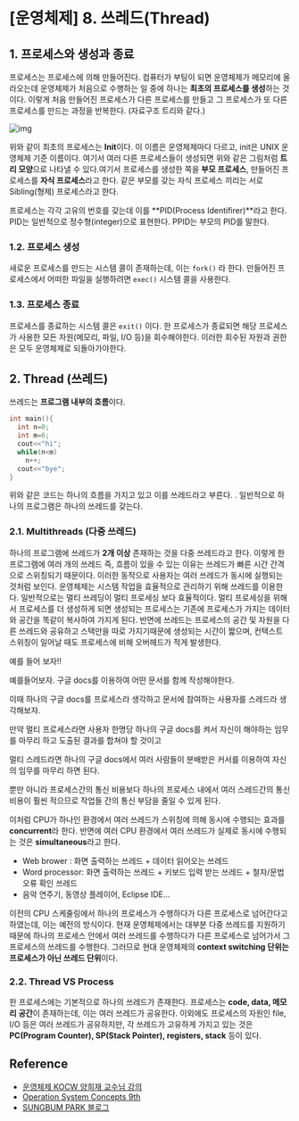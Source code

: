 # [운영체제] 8. 쓰레드(Thread)



## 1. 프로세스와 생성과 종료

프로세스는 프로세스에 의해 만들어진다. 컴퓨터가 부팅이 되면 운영체제가 메모리에 올라오는데 운영체제가 처음으로 수행하는 일 중에 하나는 **최초의 프로세스를 생성**하는 것이다. 이렇게 처음 만들어진 프로세스가 다른 프로세스를 만들고 그 프로세스가 또 다른 프로세스를 만드는 과정을 반복한다. (자료구조 트리와 같다.)

![img](https://user-images.githubusercontent.com/34755287/53879677-5f302f00-4052-11e9-89ea-72135b020d12.png)

위와 같이 최초의 프로세스는 **Init**이다. 이 이름은 운영체제마다 다르고, init은 UNIX 운영체제 기준 이름이다. 여기서 여러 다른 프로세스들이 생성되면 위와 같은 그림처럼 **트리 모양**으로 나타낼 수 있다.여기서 프로세스를 생성한 쪽을 **부모 프로세스**, 만들어진 프로세스를 **자식 프로세스**라고 한다. 같은 부모를 갖는 자식 프로세스 끼리는 서로 Sibling(형제) 프로세스라고 한다.

프로세스는 각각 고유의 번호를 갖는데 이를 **PID(Process Identifirer)**라고 한다. PID는 일반적으로 정수형(integer)으로 표현한다. PPID는 부모의 PID를 말한다.



### 1.2. 프로세스 생성

새로운 프로세스를 만드는 시스템 콜이 존재하는데, 이는 `fork()` 라 한다. 만들어진 프로세스에서 어떠한 파일을 실행하려면 `exec()` 시스템 콜을 사용한다.

### 1.3. 프로세스 종료

프로세스를 종료하는 시스템 콜은 `exit()` 이다. 한 프로세스가 종료되면 해당 프로세스가 사용한 모든 자원(메모리, 파일, I/O 등)을 회수해야한다. 이러한 회수된 자원과 권한은 모두 운영체제로 되돌아가야한다.



## 2. Thread (쓰레드)

쓰레드는 **프로그램 내부의 흐름**이다.

``` c++
int main(){
  int n=0;
  int m=6;
  cout<<"hi";
  while(n<m)
    n++;
  cout<<"bye";
}
```

위와 같은 코드는 하나의 흐름을 가지고 있고 이를 쓰레드라고 부른다. . 일반적으로 하나의 프로그램은 하나의 쓰레드를 갖는다.



### 2.1. Multithreads (다중 쓰레드)

하나의 프로그램에 쓰레드가 **2개 이상** 존재하는 것을 다중 쓰레드라고 한다. 이렇게 한 프로그램에 여러 개의 쓰레드 즉, 흐름이 있을 수 있는 이유는 쓰레드가 빠른 시간 간격으로 스위칭되기 때문이다. 이러한 동작으로 사용자는 여러 쓰레드가 동시에 실행되는 것처럼 보인다. 운영체제는 시스템 작업을 효율적으로 관리하기 위해 쓰레드를 이용한다. 일반적으로는 멀티 쓰레딩이 멀티 프로세싱 보다 효율적이다. 멀티 프로세싱을 위해서 프로세스를 더 생성하게 되면 생성되는 프로세스는 기존에 프로세스가 가지는 데이터와 공간을 똑같이 복사하여 가지게 된다. 반면에 쓰레드는 프로세스의 공간 및 자원을 다른 쓰레드와 공유하고 스택만을 따로 가지기때문에 생성되는 시간이 짧으며, 컨텍스트 스위칭이 일어날 때도 프로세스에 비해 오버헤드가 적게 발생한다.

예를 들어 보자!!

예를들어보자. 구글 docs를 이용하여 어떤 문서를 함께 작성해야한다.

이때 하나의 구글 docs를 프로세스라 생각하고 문서에 참여하는 사용자를 스레드라 생각해보자.

만약 멀티 프로세스라면 사용자 한명당 하나의 구글 docs를 켜서 자신이 해야하는 임무를 마무리 하고 도출된 결과를 합쳐야 할 것이고

멀티 스레드라면 하나의 구글 docs에서 여러 사람들이 분배받은 커서를 이용하여 자신의 임무를 마무리 하면 된다.

뿐만 아니라 프로세스간의 통신 비용보다 하나의 프로세스 내에서 여러 스레드간의 통신 비용이 훨씬 적으므로 작업들 간의 통신 부담을 줄일 수 있게 된다.



이처럼 CPU가 하나인 환경에서 여러 쓰레드가 스위칭에 의해 동시에 수행되는 효과를 **concurrent**라 한다. 반면에 여러 CPU 환경에서 여러 쓰레드가 실제로 동시에 수행되는 것은 **simultaneous**라고 한다.

- Web brower : 화면 출력하는 쓰레드 + 데이터 읽어오는 쓰레드
- Word processor: 화면 출력하는 쓰레드 + 키보드 입력 받는 쓰레드 + 철자/문법 오류 확인 쓰레드
- 음악 연주기, 동영상 플레이어, Eclipse IDE...

이전의 CPU 스케줄링에서 하나의 프로세스가 수행하다가 다른 프로세스로 넘어간다고 하였는데, 이는 예전의 방식이다. 현재 운영체제에서는 대부분 다중 쓰레드를 지원하기 때문에 하나의 프로세스 안에서 여러 쓰레드를 수행하다가 다른 프로세스로 넘어가서 그 프로세스의 쓰레드를 수행한다. 그러므로 현대 운영체제의 **context switching 단위는 프로세스가 아닌 쓰레드 단위**이다.



### 2.2. Thread VS Process

한 프로세스에는 기본적으로 하나의 쓰레드가 존재한다. 프로세스는 **code, data, 메모리 공간**이 존재하는데, 이는 여러 쓰레드가 공유한다. 이외에도 프로세스의 자원인 file, I/O 등은 여러 쓰레드가 공유하지만, 각 쓰레드가 고유하게 가지고 있는 것은 **PC(Program Counter), SP(Stack Pointer), registers, stack** 등이 있다.







## Reference

- [운영체제 KOCW 양희재 교수님 강의](http://www.kocw.net/home/search/kemView.do?kemId=978503)
- [Operation System Concepts 9th](http://www.kyobobook.co.kr/product/detailViewEng.laf?ejkGb=ENG&mallGb=ENG&barcode=9781118093757&orderClick=LAG&Kc=)
- [SUNGBUM PARK 블로그](https://velog.io/@codemcd/운영체제OS-7.-쓰레드Thread)

